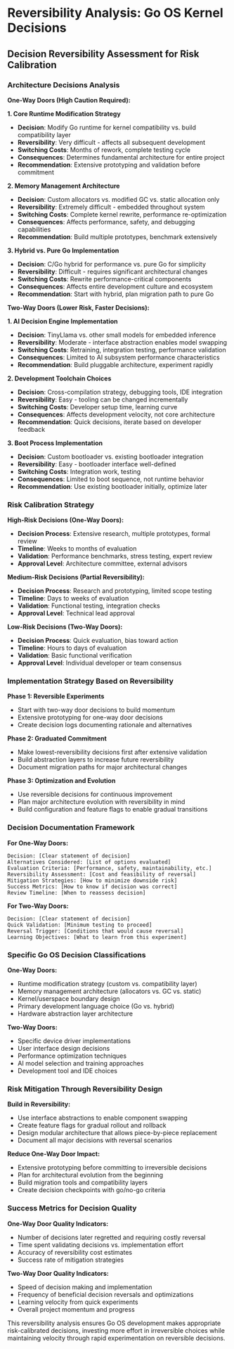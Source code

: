 # Reversibility Analysis: Go OS Kernel Decisions

## Decision Reversibility Assessment for Risk Calibration

### Architecture Decisions Analysis

**One-Way Doors (High Caution Required):**

**1. Core Runtime Modification Strategy**
- **Decision**: Modify Go runtime for kernel compatibility vs. build compatibility layer
- **Reversibility**: Very difficult - affects all subsequent development
- **Switching Costs**: Months of rework, complete testing cycle
- **Consequences**: Determines fundamental architecture for entire project
- **Recommendation**: Extensive prototyping and validation before commitment

**2. Memory Management Architecture**
- **Decision**: Custom allocators vs. modified GC vs. static allocation only
- **Reversibility**: Extremely difficult - embedded throughout system
- **Switching Costs**: Complete kernel rewrite, performance re-optimization
- **Consequences**: Affects performance, safety, and debugging capabilities
- **Recommendation**: Build multiple prototypes, benchmark extensively

**3. Hybrid vs. Pure Go Implementation**
- **Decision**: C/Go hybrid for performance vs. pure Go for simplicity
- **Reversibility**: Difficult - requires significant architectural changes
- **Switching Costs**: Rewrite performance-critical components
- **Consequences**: Affects entire development culture and ecosystem
- **Recommendation**: Start with hybrid, plan migration path to pure Go

**Two-Way Doors (Lower Risk, Faster Decisions):**

**1. AI Decision Engine Implementation**
- **Decision**: TinyLlama vs. other small models for embedded inference
- **Reversibility**: Moderate - interface abstraction enables model swapping
- **Switching Costs**: Retraining, integration testing, performance validation
- **Consequences**: Limited to AI subsystem performance characteristics
- **Recommendation**: Build pluggable architecture, experiment rapidly

**2. Development Toolchain Choices**
- **Decision**: Cross-compilation strategy, debugging tools, IDE integration
- **Reversibility**: Easy - tooling can be changed incrementally
- **Switching Costs**: Developer setup time, learning curve
- **Consequences**: Affects development velocity, not core architecture
- **Recommendation**: Quick decisions, iterate based on developer feedback

**3. Boot Process Implementation**
- **Decision**: Custom bootloader vs. existing bootloader integration
- **Reversibility**: Easy - bootloader interface well-defined
- **Switching Costs**: Integration work, testing
- **Consequences**: Limited to boot sequence, not runtime behavior
- **Recommendation**: Use existing bootloader initially, optimize later

### Risk Calibration Strategy

**High-Risk Decisions (One-Way Doors):**
- **Decision Process**: Extensive research, multiple prototypes, formal review
- **Timeline**: Weeks to months of evaluation
- **Validation**: Performance benchmarks, stress testing, expert review
- **Approval Level**: Architecture committee, external advisors

**Medium-Risk Decisions (Partial Reversibility):**
- **Decision Process**: Research and prototyping, limited scope testing
- **Timeline**: Days to weeks of evaluation
- **Validation**: Functional testing, integration checks
- **Approval Level**: Technical lead approval

**Low-Risk Decisions (Two-Way Doors):**
- **Decision Process**: Quick evaluation, bias toward action
- **Timeline**: Hours to days of evaluation
- **Validation**: Basic functional verification
- **Approval Level**: Individual developer or team consensus

### Implementation Strategy Based on Reversibility

**Phase 1: Reversible Experiments**
- Start with two-way door decisions to build momentum
- Extensive prototyping for one-way door decisions
- Create decision logs documenting rationale and alternatives

**Phase 2: Graduated Commitment**
- Make lowest-reversibility decisions first after extensive validation
- Build abstraction layers to increase future reversibility
- Document migration paths for major architectural changes

**Phase 3: Optimization and Evolution**
- Use reversible decisions for continuous improvement
- Plan major architecture evolution with reversibility in mind
- Build configuration and feature flags to enable gradual transitions

### Decision Documentation Framework

**For One-Way Doors:**
```
Decision: [Clear statement of decision]
Alternatives Considered: [List of options evaluated]
Evaluation Criteria: [Performance, safety, maintainability, etc.]
Reversibility Assessment: [Cost and feasibility of reversal]
Mitigation Strategies: [How to minimize downside risk]
Success Metrics: [How to know if decision was correct]
Review Timeline: [When to reassess decision]
```

**For Two-Way Doors:**
```
Decision: [Clear statement of decision]
Quick Validation: [Minimum testing to proceed]
Reversal Trigger: [Conditions that would cause reversal]
Learning Objectives: [What to learn from this experiment]
```

### Specific Go OS Decision Classifications

**One-Way Doors:**
- Runtime modification strategy (custom vs. compatibility layer)
- Memory management architecture (allocators vs. GC vs. static)
- Kernel/userspace boundary design
- Primary development language choice (Go vs. hybrid)
- Hardware abstraction layer architecture

**Two-Way Doors:**
- Specific device driver implementations
- User interface design decisions
- Performance optimization techniques
- AI model selection and training approaches
- Development tool and IDE choices

### Risk Mitigation Through Reversibility Design

**Build in Reversibility:**
- Use interface abstractions to enable component swapping
- Create feature flags for gradual rollout and rollback
- Design modular architecture that allows piece-by-piece replacement
- Document all major decisions with reversal scenarios

**Reduce One-Way Door Impact:**
- Extensive prototyping before committing to irreversible decisions
- Plan for architectural evolution from the beginning
- Build migration tools and compatibility layers
- Create decision checkpoints with go/no-go criteria

### Success Metrics for Decision Quality

**One-Way Door Quality Indicators:**
- Number of decisions later regretted and requiring costly reversal
- Time spent validating decisions vs. implementation effort
- Accuracy of reversibility cost estimates
- Success rate of mitigation strategies

**Two-Way Door Quality Indicators:**
- Speed of decision making and implementation
- Frequency of beneficial decision reversals and optimizations
- Learning velocity from quick experiments
- Overall project momentum and progress

This reversibility analysis ensures Go OS development makes appropriate risk-calibrated decisions, investing more effort in irreversible choices while maintaining velocity through rapid experimentation on reversible decisions.
